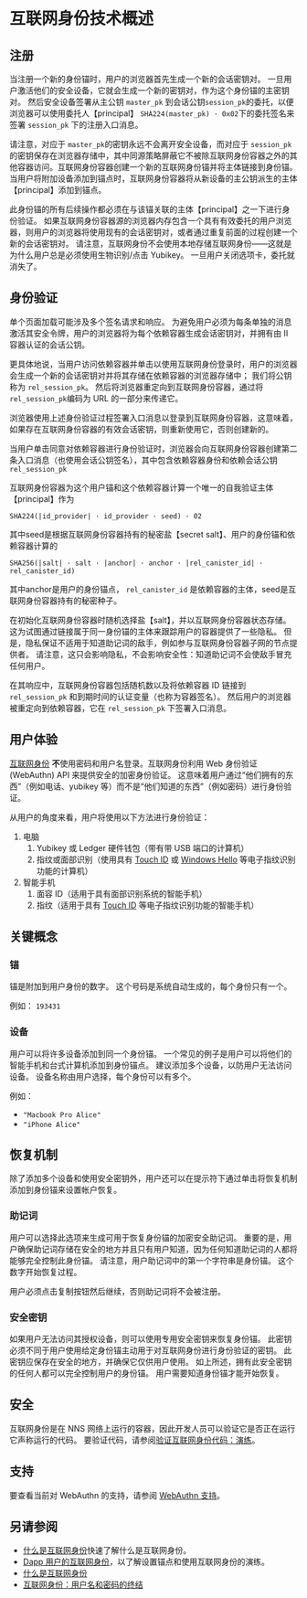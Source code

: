# 互联网身份技术概述

## 注册

当注册一个新的身份锚时，用户的浏览器首先生成一个新的会话密钥对。 一旦用户激活他们的安全设备，它就会生成一个新的密钥对，作为这个身份锚的主密钥对。 然后安全设备签署从主公钥 `master_pk` 到会话公钥`session_pk`的委托，以便浏览器可以使用委托人【principal】 `SHA224(master_pk) · 0x02`下的委托签名来签署 `session_pk` 下的注册入口消息。

请注意，对应于 `master_pk`的密钥永远不会离开安全设备，而对应于 `session_pk` 的密钥保存在浏览器存储中，其中同源策略屏蔽它不被除互联网身份容器之外的其他容器访问。互联网身份容器创建一个新的互联网身份锚并将主体链接到身份锚。 当用户将附加设备添加到锚点时，互联网身份容器将从新设备的主公钥派生的主体【principal】添加到锚点。

此身份锚的所有后续操作都必须在与该锚关联的主体【principal】之一下进行身份验证。 如果互联网身份容器源的浏览器内存包含一个具有有效委托的用户浏览器，则用户的浏览器将使用现有的会话密钥对，或者通过重复前面的过程创建一个新的会话密钥对。 请注意，互联网身份不会使用本地存储互联网身份——这就是为什么用户总是必须使用生物识别/点击 Yubikey。 一旦用户关闭选项卡，委托就消失了。

## 身份验证

单个页面加载可能涉及多个签名请求和响应。 为避免用户必须为每条单独的消息激活其安全令牌，用户的浏览器将为每个依赖容器生成会话密钥对，并拥有由 II 容器认证的会话公钥。

更具体地说，当用户访问依赖容器并单击以使用互联网身份登录时，用户的浏览器会生成一个新的会话密钥对并将其存储在依赖容器的浏览器存储中； 我们将公钥称为  `rel_session_pk`。 然后将浏览器重定向到互联网身份容器，通过将  `rel_session_pk`编码为 URL 的一部分来传递它。

浏览器使用上述身份验证过程签署入口消息以登录到互联网身份容器，这意味着，如果存在互联网身份容器的有效会话密钥，则重新使用它，否则创建新的。

当用户单击同意对依赖容器进行身份验证时，浏览器会向互联网身份容器创建第二条入口消息（也使用会话公钥签名），其中包含依赖容器身份和依赖会话公钥 `rel_session_pk`

互联网身份容器为这个用户锚和这个依赖容器计算一个唯一的自我验证主体【principal】作为

```
SHA224(|id_provider| · id_provider · seed) · 02
```

其中seed是根据互联网身份容器持有的秘密盐【secret salt】、用户的身份锚和依赖容器计算的

```
SHA256(|salt| · salt · |anchor| · anchor · |rel_canister_id| · rel_canister_id)
```

其中anchor是用户的身份锚点， `rel_canister_id` 是依赖容器的主体，seed是互联网身份容器持有的秘密种子。

在初始化互联网身份容器时随机选择盐【salt】，并以互联网身份容器状态存储。 这为试图通过链接属于同一身份锚的主体来跟踪用户的容器提供了一些隐私。 但是，隐私保证不适用于知道助记词的敌手，例如参与互联网身份容器子网的节点提供者。 请注意，这只会影响隐私，不会影响安全性：知道助记词不会使敌手冒充任何用户。

在其响应中，互联网身份容器包括随机数以及将依赖容器 ID 链接到 `rel_session_pk` 和到期时间的认证变量（也称为容器签名）。 然后用户的浏览器被重定向到依赖容器，它在 `rel_session_pk` 下签署入口消息。

## 用户体验
[互联网身份](https://identity.ic0.app/) **不**使用密码和用户名登录。互联网身份利用 Web 身份验证 (WebAuthn) API 来提供安全的加密身份验证。 这意味着用户通过“他们拥有的东西”（例如电话、yubikey 等）而不是“他们知道的东西”（例如密码）进行身份验证。

从用户的角度来看，用户将使用以下方法进行身份验证：

1. 电脑
   1. Yubikey 或 Ledger 硬件钱包（带有带 USB 端口的计算机）
   2. 指纹或面部识别（使用具有 [Touch ID](https://en.wikipedia.org/wiki/Touch_ID) 或 [Windows Hello](https://en.wikipedia.org/wiki/Features_new_to_Windows_10#Windows_Hello) 等电子指纹识别功能的计算机）
2. 智能手机
   1. 面容 ID（适用于具有面部识别系统的智能手机）
   2. 指纹（适用于具有 [Touch ID](https://en.wikipedia.org/wiki/Touch_ID) 等电子指纹识别功能的智能手机）

## 关键概念
### 锚
锚是附加到用户身份的数字。 这个号码是系统自动生成的，每个身份只有一个。

例如： `193431`

### 设备
用户可以将许多设备添加到同一个身份锚。 一个常见的例子是用户可以将他们的智能手机和台式计算机添加到身份锚点。 建议添加多个设备，以防用户无法访问设备。 设备名称由用户选择，每个身份可以有多个。

例如：

- `"Macbook Pro Alice"`
- `"iPhone Alice"`

## 恢复机制

除了添加多个设备和使用安全密钥外，用户还可以在提示符下通过单击将恢复机制添加到身份锚来设置帐户恢复。

### 助记词
用户可以选择此选项来生成可用于恢复身份锚的加密安全助记词。 重要的是，用户确保助记词存储在安全的地方并且只有用户知道，因为任何知道助记词的人都将能够完全控制此身份锚。 请注意，用户助记词中的第一个字符串是身份锚。 这个数字开始恢复过程。

用户必须点击复制按钮然后继续，否则助记词将不会被注册。

### 安全密钥
如果用户无法访问其授权设备，则可以使用专用安全密钥来恢复身份锚。 此密钥必须不同于用户使用给定身份锚主动用于对互联网身份进行身份验证的密钥。 此密钥应保存在安全的地方，并确保它仅供用户使用。 如上所述，拥有此安全密钥的任何人都可以完全控制用户的身份锚。 用户需要知道身份锚才能开始恢复。

## 安全

互联网身份是在 NNS 网络上运行的容器，因此开发人员可以验证它是否正在运行它声称运行的代码。 要验证代码，请参阅[验证互联网身份代码：演练](https://medium.com/dfinity/internet-identity-the-end-of-usernames-and-passwords-ff45e4861bf7)。

## 支持
要查看当前对 WebAuthn 的支持，请参阅 [WebAuthn 支持](https://caniuse.com/?search=webauthn)。

## 另请参阅

- [什么是互联网身份](什么是互联网身份.md)快速了解什么是互联网身份。
- [Dapp 用户的互联网身份](Dapp用户的互联网身份.md)，以了解设置锚点和使用互联网身份的演练。
- [什么是互联网身份](https://smartcontracts.org/docs/ic-identity-guide/what-is-ic-identity.html)
- [互联网身份：用户名和密码的终结](https://medium.com/dfinity/internet-identity-the-end-of-usernames-and-passwords-ff45e4861bf7)

